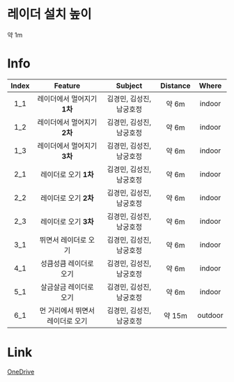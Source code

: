 # 레이더 설치 높이  
약 1m

# Info
|Index|Feature|Subject|Distance|Where|
|:---:|:---:|:---:|:---:|:---:|
|1_1|레이더에서 멀어지기 **1차**|김경민, 김성진, 남궁호정|약 6m|indoor|
|1_2|레이더에서 멀어지기 **2차**|김경민, 김성진, 남궁호정|약 6m|indoor|
|1_3|레이더에서 멀어지기 **3차**|김경민, 김성진, 남궁호정|약 6m|indoor|
|2_1|레이더로 오기 **1차**|김경민, 김성진, 남궁호정|약 6m|indoor|
|2_2|레이더로 오기 **2차**|김경민, 김성진, 남궁호정|약 6m|indoor|
|2_3|레이더로 오기 **3차**|김경민, 김성진, 남궁호정|약 6m|indoor|
|3_1|뛰면서 레이더로 오기|김경민, 김성진, 남궁호정|약 6m|indoor|
|4_1|성큼성큼 레이더로 오기|김경민, 김성진, 남궁호정|약 6m|indoor|
|5_1|살금살금 레이더로 오기|김경민, 김성진, 남궁호정|약 6m|indoor|
|6_1|먼 거리에서 뛰면서 레이더로 오기|김경민, 김성진, 남궁호정|약 15m|outdoor|

# Link
[OneDrive](https://kau365-my.sharepoint.com/:f:/g/personal/rudals9067_kau_kr/EsXfeRHH5kNEnnVXQzm01FkBsB1PvM4LpcLxIJ5UOT48Og?e=MHdedP)  